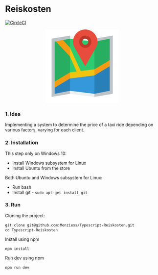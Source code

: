 # Reiskosten

[![CircleCI](https://circleci.com/gh/Menziess/Typescript-Reiskosten/tree/master.svg?style=svg&circle-token=b40654524090d03bc32187f67738fde5933f6651)](https://circleci.com/gh/Menziess/Typescript-Reiskosten/tree/master)

<p align="center"><img width="240" src="public/img/map.png"></p>

### 1. Idea

Implementing a system to determine the price of a taxi ride depending on various factors, varying for each client.

### 2. Installation

This step only on Windows 10:

- Install Windows subsystem for Linux
- Install Ubuntu from the store

Both Ubuntu and Windows subsystem for Linux:

- Run bash
- Install git - ```sudo apt-get install git```

### 3. Run

Cloning the project:

    git clone git@github.com:Menziess/Typescript-Reiskosten.git
    cd Typescript-Reiskosten

Install using npm

    npm install

Run dev using npm

    npm run dev